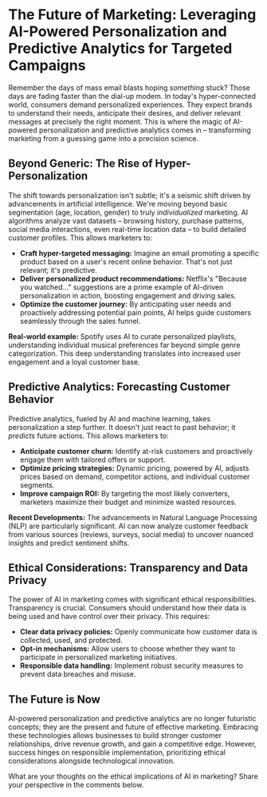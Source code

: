 # The Future of Marketing: Leveraging AI-Powered Personalization and Predictive Analytics for Targeted Campaigns

Remember the days of mass email blasts hoping *something* stuck?  Those days are fading faster than the dial-up modem.  In today's hyper-connected world, consumers demand personalized experiences.  They expect brands to understand their needs, anticipate their desires, and deliver relevant messages at precisely the right moment. This is where the magic of AI-powered personalization and predictive analytics comes in – transforming marketing from a guessing game into a precision science.

## Beyond Generic: The Rise of Hyper-Personalization

The shift towards personalization isn't subtle; it's a seismic shift driven by advancements in artificial intelligence.  We're moving beyond basic segmentation (age, location, gender) to truly *individualized* marketing. AI algorithms analyze vast datasets – browsing history, purchase patterns, social media interactions, even real-time location data – to build detailed customer profiles. This allows marketers to:

* **Craft hyper-targeted messaging:** Imagine an email promoting a specific product based on a user's recent online behavior.  That's not just relevant; it's predictive.
* **Deliver personalized product recommendations:**  Netflix's "Because you watched..." suggestions are a prime example of AI-driven personalization in action, boosting engagement and driving sales.
* **Optimize the customer journey:** By anticipating user needs and proactively addressing potential pain points, AI helps guide customers seamlessly through the sales funnel.

**Real-world example:**  Spotify uses AI to curate personalized playlists, understanding individual musical preferences far beyond simple genre categorization. This deep understanding translates into increased user engagement and a loyal customer base.


## Predictive Analytics: Forecasting Customer Behavior

Predictive analytics, fueled by AI and machine learning, takes personalization a step further. It doesn't just react to past behavior; it *predicts* future actions.  This allows marketers to:

* **Anticipate customer churn:** Identify at-risk customers and proactively engage them with tailored offers or support.
* **Optimize pricing strategies:**  Dynamic pricing, powered by AI, adjusts prices based on demand, competitor actions, and individual customer segments.
* **Improve campaign ROI:** By targeting the most likely converters, marketers maximize their budget and minimize wasted resources.


**Recent Developments:**  The advancements in Natural Language Processing (NLP) are particularly significant.  AI can now analyze customer feedback from various sources (reviews, surveys, social media) to uncover nuanced insights and predict sentiment shifts.


## Ethical Considerations: Transparency and Data Privacy

The power of AI in marketing comes with significant ethical responsibilities.  Transparency is crucial.  Consumers should understand how their data is being used and have control over their privacy.  This requires:

* **Clear data privacy policies:**  Openly communicate how customer data is collected, used, and protected.
* **Opt-in mechanisms:** Allow users to choose whether they want to participate in personalized marketing initiatives.
* **Responsible data handling:** Implement robust security measures to prevent data breaches and misuse.


## The Future is Now

AI-powered personalization and predictive analytics are no longer futuristic concepts; they are the present and future of effective marketing.  Embracing these technologies allows businesses to build stronger customer relationships, drive revenue growth, and gain a competitive edge.  However, success hinges on responsible implementation, prioritizing ethical considerations alongside technological innovation.

What are your thoughts on the ethical implications of AI in marketing? Share your perspective in the comments below.
